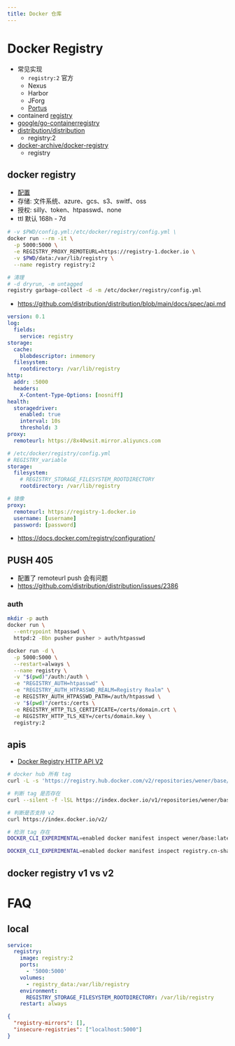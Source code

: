 ```yaml
---
title: Docker 仓库
---
```


# Docker Registry

- 常见实现
  - `registry:2` 官方
  - Nexus
  - Harbor
  - JForg
  - [Portus](https://github.com/SUSE/Portus)
- containerd [registry](https://github.com/containerd/cri/blob/master/docs/registry.md)
- [google/go-containerregistry](https://github.com/google/go-containerregistry)
- [distribution/distribution](https://github.com/distribution/distribution)
  - registry:2
- [docker-archive/docker-registry](https://github.com/docker-archive/docker-registry)
  - registry

## docker registry

- [配置](https://distribution.github.io/distribution/about/configuration/)
- 存储: 文件系统、azure、gcs、s3、switf、oss
- 授权: silly、token、htpasswd、none
- ttl 默认 168h - 7d

```bash
# -v $PWD/config.yml:/etc/docker/registry/config.yml \
docker run --rm -it \
  -p 5000:5000 \
  -e REGISTRY_PROXY_REMOTEURL=https://registry-1.docker.io \
  -v $PWD/data:/var/lib/registry \
  --name registry registry:2
```

```bash
# 清理
# -d dryrun, -m untagged
registry garbage-collect -d -m /etc/docker/registry/config.yml
```

- https://github.com/distribution/distribution/blob/main/docs/spec/api.md

```yaml
version: 0.1
log:
  fields:
    service: registry
storage:
  cache:
    blobdescriptor: inmemory
  filesystem:
    rootdirectory: /var/lib/registry
http:
  addr: :5000
  headers:
    X-Content-Type-Options: [nosniff]
health:
  storagedriver:
    enabled: true
    interval: 10s
    threshold: 3
proxy:
  remoteurl: https://8x40wsit.mirror.aliyuncs.com
```

```yaml
# /etc/docker/registry/config.yml
# REGISTRY_variable
storage:
  filesystem:
    # REGISTRY_STORAGE_FILESYSTEM_ROOTDIRECTORY
    rootdirectory: /var/lib/registry

# 镜像
proxy:
  remoteurl: https://registry-1.docker.io
  username: [username]
  password: [password]
```

- https://docs.docker.com/registry/configuration/

## PUSH 405

- 配置了 remoteurl push 会有问题
- https://github.com/distribution/distribution/issues/2386

### auth

```bash
mkdir -p auth
docker run \
  --entrypoint htpasswd \
  httpd:2 -Bbn pusher pusher > auth/htpasswd

docker run -d \
  -p 5000:5000 \
  --restart=always \
  --name registry \
  -v "$(pwd)"/auth:/auth \
  -e "REGISTRY_AUTH=htpasswd" \
  -e "REGISTRY_AUTH_HTPASSWD_REALM=Registry Realm" \
  -e REGISTRY_AUTH_HTPASSWD_PATH=/auth/htpasswd \
  -v "$(pwd)"/certs:/certs \
  -e REGISTRY_HTTP_TLS_CERTIFICATE=/certs/domain.crt \
  -e REGISTRY_HTTP_TLS_KEY=/certs/domain.key \
  registry:2
```

## apis

- [Docker Registry HTTP API V2](https://docs.docker.com/registry/spec/api)

```bash
# docker hub 所有 tag
curl -L -s 'https://registry.hub.docker.com/v2/repositories/wener/base/tags?page_size=1024' | jq '."results"[].name'

# 判断 tag 是否存在
curl --silent -f -lSL https://index.docker.io/v1/repositories/wener/base/tags/latest > /dev/null

# 判断是否支持 v2
curl https://index.docker.io/v2/

# 检测 tag 存在
DOCKER_CLI_EXPERIMENTAL=enabled docker manifest inspect wener/base:latest

DOCKER_CLI_EXPERIMENTAL=enabled docker manifest inspect registry.cn-shanghai.aliyuncs.com/gcr-sync/cadvisor_cadvisor:v0.36.0
```

## docker registry v1 vs v2

# FAQ

## local

```yaml
service:
  registry:
    image: registry:2
    ports:
      - '5000:5000'
    volumes:
      - registry_data:/var/lib/registry
    environment:
      REGISTRY_STORAGE_FILESYSTEM_ROOTDIRECTORY: /var/lib/registry
    restart: always
```

```json
{
  "registry-mirrors": [],
  "insecure-registries": ["localhost:5000"]
}
```
